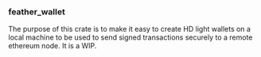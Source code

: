 ### feather_wallet

The purpose of this crate is to make it easy to create HD light wallets on a local machine to be used to send signed transactions securely to a remote ethereum node. It is a WIP.
